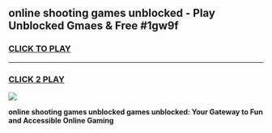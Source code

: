
## online shooting games unblocked - Play Unblocked Gmaes & Free #1gw9f
<h3>
<a href="https://news.freeplayer.one?title=online_shooting_games_unblocked&ref=24F">CLICK TO PLAY</a></h3>
<hr>

<h3>
<a href="https://news.freeplayer.one?title=online_shooting_games_unblocked&ref=24F">CLICK 2 PLAY</a>
  
</h3>

<a href="https://news.freeplayer.one?title=online_shooting_games_unblocked&ref=24F/"><img src="https://clearcache.store/games.png"></a>


**online shooting games unblocked games unblocked: Your Gateway to Fun and Accessible Online Gaming**
